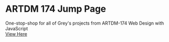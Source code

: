 # ARTDM 174 Jump Page
One-stop-shop for all of Grey's projects from ARTDM-174 Web Design with JavaScript<br>
[View Here](https://gee-ell-bee.github.io/artdm174jump)